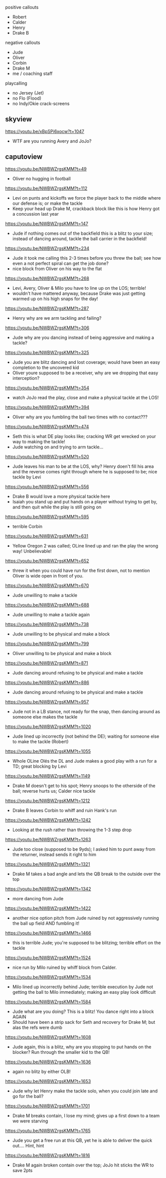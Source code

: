 positive callouts
- Robert
- Calder
- Henry
- Drake B

negative callouts
- Jude
- Oliver
- Corbin
- Drake M
- me / coaching staff

playcalling
- no Jersey (Jet)
- no Flo (Flood)
- no Indy/Okie crack-screens

## skyview

https://youtu.be/xBpSPi6xocw?t=1047 
- WTF are you running Avery and JoJo?


## caputoview

https://youtu.be/NWBWZrgsKMM?t=49
- Oliver no hugging in football

https://youtu.be/NWBWZrgsKMM?t=112
- Levi on punts and kickoffs we force the player back to the middle where our defense is; or make the tackle
- Keep your head up Drake M, crackback block like this is how Henry got a concussion last year

https://youtu.be/NWBWZrgsKMM?t=147
- Jude if nothing comes out of the backfield this is a blitz to your size; instead of dancing around, tackle the ball carrier in the backfield!

https://youtu.be/NWBWZrgsKMM?t=234
- Jude it took me calling this 2-3 times before you threw the ball; see how even a not perfect spiral can get the job done?
- nice block from Oliver on his way to the flat

https://youtu.be/NWBWZrgsKMM?t=268
- Levi, Avery, Oliver & Milo you have to line up on the LOS; terrible!
- wouldn't have mattered anyway, because Drake was just getting warmed up on his high snaps for the day!

https://youtu.be/NWBWZrgsKMM?t=287
- Henry why are we arm tackling and failing?

https://youtu.be/NWBWZrgsKMM?t=306
- Jude why are you dancing instead of being aggressive and making a tackle?

https://youtu.be/NWBWZrgsKMM?t=325
- Jude you are blitz dancing and lost coverage; would have been an easy completion to the uncovered kid
- Oliver youre supposed to be a receiver, why are we dropping that easy interception?

https://youtu.be/NWBWZrgsKMM?t=354
- watch JoJo read the play, close and make a physical tackle at the LOS!

https://youtu.be/NWBWZrgsKMM?t=394
- Oliver why are you fumbling the ball two times with no contact???

https://youtu.be/NWBWZrgsKMM?t=474
- Seth this is what DE play looks like; cracking WR get wrecked on your way to making the tackle!
- Jude watching on and trying to arm tackle...

https://youtu.be/NWBWZrgsKMM?t=520
- Jude leaves his man to be at the LOS, why? Henry doen't fill his area and the reverse comes right through where he is supposed to be; nice tackle by Levi

https://youtu.be/NWBWZrgsKMM?t=556
- Drake B would love a more physical tackle here
- Isaiah you stand up and put hands on a player without trying to get by, and then quit while the play is still going on

https://youtu.be/NWBWZrgsKMM?t=595
- terrible Corbin

https://youtu.be/NWBWZrgsKMM?t=631
- Yellow Oregon 2 was called; OLine lined up and ran the play the wrong way! Unbelievable! 

https://youtu.be/NWBWZrgsKMM?t=652
- threw it when you could have run for the first down, not to mention Oliver is wide open in front of you.

https://youtu.be/NWBWZrgsKMM?t=670
- Jude unwilling to make a tackle

https://youtu.be/NWBWZrgsKMM?t=688
- Jude unwilling to make a tackle again

https://youtu.be/NWBWZrgsKMM?t=738
- Jude unwilling to be physical and make a block

https://youtu.be/NWBWZrgsKMM?t=799
- Oliver unwilling to be physical and make a block

https://youtu.be/NWBWZrgsKMM?t=871
- Jude dancing around refusing to be physical and make a tackle

https://youtu.be/NWBWZrgsKMM?t=886
- Jude dancing around refusing to be physical and make a tackle

https://youtu.be/NWBWZrgsKMM?t=957
- Jude not in a LB stance, not ready for the snap, then dancing around as someone else makes the tackle

https://youtu.be/NWBWZrgsKMM?t=1020
- Jude lined up incorrectly (not behind the DE); waiting for someone else to make the tackle (Robert)

https://youtu.be/NWBWZrgsKMM?t=1055
- Whole OLine Olés the DL and Jude makes a good play with a run for a TD; great blocking by Levi

https://youtu.be/NWBWZrgsKMM?t=1149
- Drake M doesn't get to his spot; Henry snoops to the otherside of the ball; reverse hurts us; Calder nice tackle

https://youtu.be/NWBWZrgsKMM?t=1212
- Drake B leaves Corbin to whiff and ruin Hank's run

https://youtu.be/NWBWZrgsKMM?t=1242
- Looking at the rush rather than throwing the 1-3 step drop

https://youtu.be/NWBWZrgsKMM?t=1263
- Jude too close (supposed to be 9yds); I asked him to punt away from the returner, instead sends it right to him

https://youtu.be/NWBWZrgsKMM?t=1321
- Drake M takes a bad angle and lets the QB break to the outside over the top

https://youtu.be/NWBWZrgsKMM?t=1342
- more dancing from Jude

https://youtu.be/NWBWZrgsKMM?t=1422
- another nice option pitch from Jude ruined by not aggressively running the ball up field AND fumbling it!

https://youtu.be/NWBWZrgsKMM?t=1466
- this is terrible Jude; you're supposed to be blitzing; terrible effort on the tackle

https://youtu.be/NWBWZrgsKMM?t=1524
- nice run by Milo ruined by whiff block from Calder.

https://youtu.be/NWBWZrgsKMM?t=1534
- Milo lined up incorrectly behind Jude; terrible execution by Jude not getting the ball to Milo immediately; making an easy play look difficult

https://youtu.be/NWBWZrgsKMM?t=1584
- Jude what are you doing? This is a blitz! You dance right into a block AGAIN
- Should have been a strip sack  for Seth and recovery for Drake M; but alas the refs were dumb

https://youtu.be/NWBWZrgsKMM?t=1608
- Jude again, this is a blitz, why are you stopping to put hands on the blocker? Run through the smaller kid to the QB!

https://youtu.be/NWBWZrgsKMM?t=1636
- again no blitz by either OLB!

https://youtu.be/NWBWZrgsKMM?t=1653
- Jude why let Henry make the tackle solo, when you could join late and go for the ball?

https://youtu.be/NWBWZrgsKMM?t=1701
- Drake M breaks contain, I lose my mind; gives up a first down to a team we were starving 

https://youtu.be/NWBWZrgsKMM?t=1765
- Jude you get a free run at this QB, yet he is able to deliver the quick out.... Hint, hint

https://youtu.be/NWBWZrgsKMM?t=1816
- Drake M again broken contain over the top; JoJo hit sticks the WR to save 2pts
